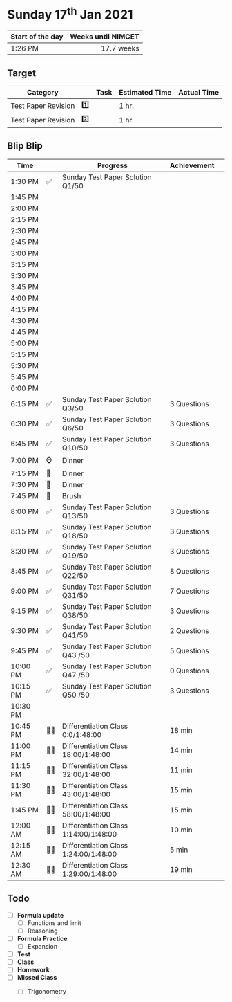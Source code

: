 # Sunday 17<sup>th</sup> Jan 2021

| Start of the day | Weeks until NIMCET |
| ---------------- | -----------------: |
| 1:26 PM          |         17.7 weeks |

## Target

| Category            |      | Task | Estimated Time | Actual Time |
| ------------------- | ---: | ---- | -------------- | ----------- |
| Test Paper Revision |    1️⃣ |      | 1 hr.          |             |
| Test Paper Revision |    2️⃣ |      | 1 hr.          |             |


## Blip Blip

| Time     |      | Progress                              | Achievement ||
| -------- | ---- | ------------------------------------- | ----------- | - |
| 1:30 PM  | ✅    | Sunday Test Paper Solution Q1/50      |
| 1:45 PM  |      |                                       |             |
| 2:00 PM  |      |                                       |             |
| 2:15 PM  |      |                                       |             |
| 2:30 PM  |      |                                       |             |
| 2:45 PM  |      |                                       |             |
| 3:00 PM  |      |                                       |             |
| 3:15 PM  |      |                                       |             |
| 3:30 PM  |      |                                       |             |
| 3:45 PM  |      |                                       |             |
| 4:00 PM  |      |                                       |             |
| 4:15 PM  |      |                                       |             |
| 4:30 PM  |      |                                       |             |
| 4:45 PM  |      |                                       |             |
| 5:00 PM  |      |                                       |             |
| 5:15 PM  |      |                                       |             |
| 5:30 PM  |      |                                       |             |
| 5:45 PM  |      |                                       |             |
| 6:00 PM  |      |                                       |             |
| 6:15 PM  | ✅    | Sunday Test Paper Solution Q3/50      | 3 Questions |
| 6:30 PM  | ✅    | Sunday Test Paper Solution Q6/50      | 3 Questions |
| 6:45 PM  | ✅    | Sunday Test Paper Solution Q10/50     | 3 Questions |
| 7:00 PM  | ⌚    | Dinner                                |             |
| 7:15 PM  | 🍴    | Dinner                                |             |
| 7:30 PM  | 🍴    | Dinner                                |             |
| 7:45 PM  | 🦷    | Brush                                 |             |
| 8:00 PM  | ✅    | Sunday Test Paper Solution Q13/50     | 3 Questions |
| 8:15 PM  | ✅    | Sunday Test Paper Solution Q18/50     | 3 Questions |
| 8:30 PM  | ✅    | Sunday Test Paper Solution Q19/50     | 3 Questions |
| 8:45 PM  | ✅    | Sunday Test Paper Solution Q22/50     | 8 Questions |
| 9:00 PM  | ✅    | Sunday Test Paper Solution Q31/50     | 7 Questions |
| 9:15 PM  | ✅    | Sunday Test Paper Solution Q38/50     | 3 Questions |
| 9:30 PM  | ✅    | Sunday Test Paper Solution Q41/50     | 2 Questions |
| 9:45 PM  | ✅    | Sunday Test Paper Solution Q43 /50    | 5 Questions |
| 10:00 PM | ✅    | Sunday Test Paper Solution Q47 /50    | 0 Questions |
| 10:15 PM | ✅    | Sunday Test Paper Solution Q50 /50    | 3 Questions |
| 10:30 PM |      |                                       |             |
| 10:45 PM | 👨‍🏫   | Differentiation Class 0:0/1:48:00     | 18 min      |
| 11:00 PM | 👨‍🏫   | Differentiation Class 18:00/1:48:00   | 14 min      |
| 11:15 PM | 👨‍🏫   | Differentiation Class 32:00/1:48:00   | 11 min      |
| 11:30 PM | 👨‍🏫   | Differentiation Class 43:00/1:48:00   | 15 min      |
| 1:45 PM  | 👨‍🏫   | Differentiation Class 58:00/1:48:00   | 15 min      |
| 12:00 AM | 👨‍🏫   | Differentiation Class 1:14:00/1:48:00 | 10 min      |
| 12:15 AM | 👨‍🏫   | Differentiation Class 1:24:00/1:48:00 | 5 min       |
| 12:30 AM | 👨‍🏫   | Differentiation Class 1:29:00/1:48:00 | 19 min      |

## Todo

- [ ] **Formula update**
  - [ ] Functions and limit
  - [ ] Reasoning
- [ ] **Formula Practice**
  - [ ] Expansion
- [ ] **Test**
- [ ] **Class**
- [ ] **Homework**
- [ ] **Missed Class**
  - [ ] Trigonometry 

